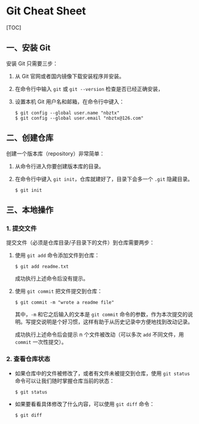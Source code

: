 # Git Cheat Sheet

[TOC]

## 一、安装 Git

安装 Git 只需要三步：

1. 从 Git 官网或者国内镜像下载安装程序并安装。

2. 在命令行中输入 `git` 或 `git --version` 检查是否已经正确安装，

3. 设置本机 Git 用户名和邮箱，在命令行中键入：

   ```shell
   $ git config --global user.name "nbztx"
   $ git config --global user.email "nbztx@126.com"
   ```

## 二、创建仓库

创建一个版本库（repository）非常简单：

1. 从命令行进入你要创建版本库的目录。

2. 在命令行中键入 `git init`，仓库就建好了，目录下会多一个 `.git` 隐藏目录。

   ```shell
   $ git init
   ```


## 三、本地操作

### 1. 提交文件

提交文件（必须是仓库目录/子目录下的文件）到仓库需要两步：

1. 使用 `git add` 命令添加文件到仓库：

   ```shell
   $ git add readme.txt
   ```

   成功执行上述命令后没有提示。

2. 使用 `git commit` 把文件提交到仓库：

   ```shell
   $ git commit -m "wrote a readme file"
   ```

   其中，`-m` 和它之后输入的文本是 `git commit` 命令的参数，作为本次提交的说明。写提交说明是个好习惯，这样有助于从历史记录中方便地找到改动记录。

   成功执行上述命令后会提示 n 个文件被改动（可以多次 `add` 不同文件，用 `commit` 一次性提交）。

### 2. 查看仓库状态

* 如果仓库中的文件被修改了，或者有文件未被提交到仓库，使用 `git status` 命令可以让我们随时掌握仓库当前的状态：

  ```shell
  $ git status
  ```

* 如果要看看具体修改了什么内容，可以使用 `git diff` 命令：

  ```shell
  $ git diff
  ```





